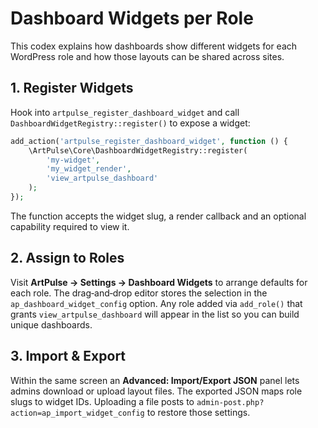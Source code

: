 # Dashboard Widgets per Role

This codex explains how dashboards show different widgets for each WordPress role and how those layouts can be shared across sites.

## 1. Register Widgets

Hook into `artpulse_register_dashboard_widget` and call `DashboardWidgetRegistry::register()` to expose a widget:

```php
add_action('artpulse_register_dashboard_widget', function () {
    \ArtPulse\Core\DashboardWidgetRegistry::register(
        'my-widget',
        'my_widget_render',
        'view_artpulse_dashboard'
    );
});
```

The function accepts the widget slug, a render callback and an optional capability required to view it.

## 2. Assign to Roles

Visit **ArtPulse → Settings → Dashboard Widgets** to arrange defaults for each role. The drag‑and‑drop editor stores the selection in the `ap_dashboard_widget_config` option. Any role added via `add_role()` that grants `view_artpulse_dashboard` will appear in the list so you can build unique dashboards.

## 3. Import & Export

Within the same screen an **Advanced: Import/Export JSON** panel lets admins download or upload layout files. The exported JSON maps role slugs to widget IDs. Uploading a file posts to `admin-post.php?action=ap_import_widget_config` to restore those settings.
